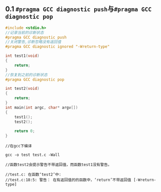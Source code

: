 
## 0.1 `#pragma GCC diagnostic push`与`#pragma GCC diagnostic pop`


```cpp
#include <stdio.h>
//记录当前的诊断状态
#pragma GCC diagnostic push
//关闭警告,诊断忽略没有返回值
#pragma GCC diagnostic ignored "-Wreturn-type"

int test1(void)
{
    return;
}
//恢复到之前的诊断状态
#pragma GCC diagnostic pop

int test2(void)
{
    return;
}
int main(int argc, char* argv[])
{
    test1();
    test2();
    
    return 0;
}
```

```shell
//在gcc下编译

gcc -o test test.c -Wall

//函数test2会提示警告不带返回值，而函数test1没有警告。

//test.c: 在函数‘test2’中:
//test.c:18:5: 警告： 在有返回值的的函数中，‘return’不带返回值 [-Wreturn-type]

```


